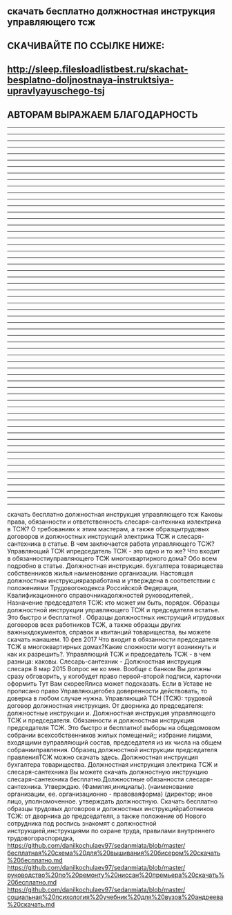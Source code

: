 скачать бесплатно должностная инструкция управляющего тсж
--------------------------------------------------
СКАЧИВАЙТЕ ПО ССЫЛКЕ НИЖЕ:
--------------------------------------------------
http://sleep.filesloadlistbest.ru/skachat-besplatno-doljnostnaya-instruktsiya-upravlyayuschego-tsj
--------------------------------------------------
АВТОРАМ ВЫРАЖАЕМ БЛАГОДАРНОСТЬ
--------------------------------------------------
--------------------------------------------------
--------------------------------------------------
--------------------------------------------------
--------------------------------------------------
--------------------------------------------------
--------------------------------------------------
--------------------------------------------------
--------------------------------------------------
--------------------------------------------------
--------------------------------------------------
--------------------------------------------------
--------------------------------------------------
--------------------------------------------------
--------------------------------------------------
--------------------------------------------------
--------------------------------------------------
--------------------------------------------------
--------------------------------------------------
--------------------------------------------------
--------------------------------------------------
--------------------------------------------------
--------------------------------------------------
--------------------------------------------------
--------------------------------------------------
--------------------------------------------------
--------------------------------------------------
--------------------------------------------------
--------------------------------------------------
--------------------------------------------------
--------------------------------------------------
--------------------------------------------------
--------------------------------------------------
--------------------------------------------------
--------------------------------------------------
--------------------------------------------------
--------------------------------------------------
--------------------------------------------------
--------------------------------------------------
--------------------------------------------------
--------------------------------------------------
--------------------------------------------------
--------------------------------------------------
--------------------------------------------------
--------------------------------------------------
--------------------------------------------------
--------------------------------------------------
--------------------------------------------------
--------------------------------------------------
--------------------------------------------------
--------------------------------------------------
--------------------------------------------------
--------------------------------------------------
--------------------------------------------------
--------------------------------------------------
--------------------------------------------------
--------------------------------------------------
--------------------------------------------------
--------------------------------------------------
--------------------------------------------------
скачать бесплатно должностная инструкция управляющего тсж Каковы права, обязанности и ответственность слесаря-сантехника иэлектрика в ТСЖ? О требованиях к этим мастерам, а также образцытрудовых договоров и должностных инструкций электрика ТСЖ и слесаря-сантехника в статье. В чем заключается работа управляющего ТСЖ? Управляющий ТСЖ ипредседатель ТСЖ - это одно и то же? Что входит в обязанностиуправляющего ТСЖ многоквартирного дома? Обо всем подробно в статье. Должностная инструкция. бухгалтера товарищества собственников жилья наименование организации. Настоящая должностная инструкцияразработана и утверждена в соответствии с положениями Трудовогокодекса Российской Федерации, Квалификационного справочникадолжностей руководителей,. Назначение председателя ТСЖ: кто может им быть, порядок. Образцы должностной инструкции управляющего ТСЖ и председателя встатье.  Это быстро и бесплатно! . Образцы должностных инструкций итрудовых договоров всех работников ТСЖ, а также образцы других важныхдокументов, справок и квитанций товарищества, вы можете скачать нанашем. 10 фев 2017  Что входит в обязанности председателя ТСЖ в многоквартирных домах?Какие сложности могут возникнуть и как их разрешить?. Управляющий ТСЖ и председатель ТСЖ - в чем разница: каковы. Слесарь-сантехник - Должностная инструкция слесаря
8 мар 2015  Вопрос не ко мне. Вообще с банком Вы должны сразу обговорить, у когобудет право первой-второй подписи, карточки оформить Тут Вам скорееЯлиса может подсказать. Если в Уставе не прописано право Управляющегобез доверенности действовать, то доверка в любом случае нужна. Управляющий ТСН (ТСЖ): трудовой договор  должностная инструкция. От дворника до председателя: должностные инструкции и. Должностная инструкция управляющего ТСЖ и председателя. Обязанности и должностная инструкция председателя ТСЖ. Это быстро и бесплатно!  выборы на общедомовом собрании всехсобственников жилых помещений;; избрание лицами, входящими вуправляющий состав, председателя из их числа на общем собранииправления.  Образец должностной инструкции председателя правленияТСЖ можно скачать здесь. Должностная инструкция бухгалтера товарищества. Должностная инструкция электрика ТСЖ и слесаря-сантехника
Вы можете скачать должностную инструкцию слесаря-сантехника бесплатно.Должностные обязанности слесаря-сантехника. Утверждаю. (Фамилия,инициалы). (наименование организации, ее. организационно - правоваяформа) (директор; иное лицо, уполномоченное. утверждать должностную. Скачать бесплатно образцы трудовых договоров и должностных инструкцийработников ТСЖ: от дворника до председателя, а также положение об Нового сотрудника под роспись знакомят с должностной инструкцией,инструкциями по охране труда, правилами внутреннего трудовогораспорядка,
https://github.com/danilkochulaev97/sedanmiata/blob/master/бесплатная%20схема%20для%20вышивания%20бисером%20скачать%20бесплатно.md
https://github.com/danilkochulaev97/sedanmiata/blob/master/руководство%20по%20ремонту%20ниссан%20премьера%20скачать%20бесплатно.md
https://github.com/danilkochulaev97/sedanmiata/blob/master/социальная%20психология%20учебник%20для%20вузов%20андреева%20скачать.md